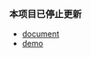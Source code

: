 ### 本项目已停止更新

* [document](https://h-vjass.hunzsig.org)
* [demo](https://github.com/hunzsig-warcraft3/w3x-hyper-space-td)
